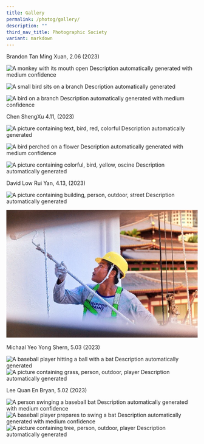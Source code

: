 ```yaml
---
title: Gallery
permalink: /photog/gallery/
description: ""
third_nav_title: Photographic Society
variant: markdown
---
```

Brandon Tan Ming Xuan, 2.06 (2023)

![A monkey with its mouth open
Description automatically generated with medium confidence](/images/Clubs%20And%20Societies/picture19a.jpg)

![A small bird sits on a branch
Description automatically generated](/images/Clubs%20And%20Societies/picture20a.jpg)

![A bird on a branch
Description automatically generated with medium confidence](/images/Clubs%20And%20Societies/picture21a.jpg)

Chen ShengXu 4.11, (2023)

![A picture containing text, bird, red, colorful
Description automatically generated](/images/Clubs%20And%20Societies/picture22a.jpg)

![A bird perched on a flower
Description automatically generated with medium confidence](/images/Clubs%20And%20Societies/picture23a.jpg)

![A picture containing colorful, bird, yellow, oscine
Description automatically generated](/images/Clubs%20And%20Societies/picture24a.jpg)

David Low Rui Yan, 4.13, (2023)

![A picture containing building, person, outdoor, street
Description automatically generated](/images/Clubs%20And%20Societies/picture25a.jpg)

![](/images/Clubs%20And%20Societies/picture26a.jpg)

Michaal Yeo Yong Shern, 5.03 (2023)

![A baseball player hitting a ball with a bat
Description automatically generated](/images/Clubs%20And%20Societies/picture27a.jpg)
![A picture containing grass, person, outdoor, player
Description automatically generated](/images/Clubs%20And%20Societies/picture28a.jpg)

Lee Quan En Bryan, 5.02 (2023)

![A person swinging a baseball bat
Description automatically generated with medium confidence](/images/Clubs%20And%20Societies/picture29a.jpg)
![A baseball player prepares to swing a bat
Description automatically generated with medium confidence](/images/Clubs%20And%20Societies/picture30a.jpg)
![A picture containing tree, person, outdoor, player
Description automatically generated](/images/Clubs%20And%20Societies/picture31a.jpg)